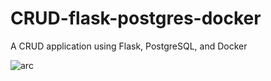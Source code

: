 # CRUD-flask-postgres-docker
A CRUD application using Flask, PostgreSQL, and Docker

![arc](https://github.com/hhuseyincosgun/CRUD-flask-postgres-docker/assets/21257660/abc59842-05e4-492f-b5e8-018d8f55b9ec)
